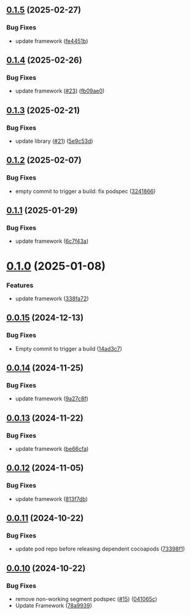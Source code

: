 ## [0.1.5](https://github.com/amplitude/AmplitudeSessionReplay-iOS/compare/v0.1.4...v0.1.5) (2025-02-27)


### Bug Fixes

* update framework ([fe4451b](https://github.com/amplitude/AmplitudeSessionReplay-iOS/commit/fe4451bd6c91a5beee8035d42aaff95b2daff769))

## [0.1.4](https://github.com/amplitude/AmplitudeSessionReplay-iOS/compare/v0.1.3...v0.1.4) (2025-02-26)


### Bug Fixes

* update framework ([#23](https://github.com/amplitude/AmplitudeSessionReplay-iOS/issues/23)) ([fb09ae0](https://github.com/amplitude/AmplitudeSessionReplay-iOS/commit/fb09ae0cd6f3b41e04d3b70c46b47eb5374f643c))

## [0.1.3](https://github.com/amplitude/AmplitudeSessionReplay-iOS/compare/v0.1.2...v0.1.3) (2025-02-21)


### Bug Fixes

* update library ([#21](https://github.com/amplitude/AmplitudeSessionReplay-iOS/issues/21)) ([5e9c53d](https://github.com/amplitude/AmplitudeSessionReplay-iOS/commit/5e9c53ddde32797bbb0bef9eb29ca3ccaafd1dcb))

## [0.1.2](https://github.com/amplitude/AmplitudeSessionReplay-iOS/compare/v0.1.1...v0.1.2) (2025-02-07)


### Bug Fixes

* empty commit to trigger a build: fix podspec ([3241866](https://github.com/amplitude/AmplitudeSessionReplay-iOS/commit/32418664c619d02dcfaa7f3178bd7a35db373589))

## [0.1.1](https://github.com/amplitude/AmplitudeSessionReplay-iOS/compare/v0.1.0...v0.1.1) (2025-01-29)


### Bug Fixes

* update framework ([6c7f43a](https://github.com/amplitude/AmplitudeSessionReplay-iOS/commit/6c7f43a0db7e3383188fc92ae1ea537353817997))

# [0.1.0](https://github.com/amplitude/AmplitudeSessionReplay-iOS/compare/v0.0.15...v0.1.0) (2025-01-08)


### Features

* update framework ([338fa72](https://github.com/amplitude/AmplitudeSessionReplay-iOS/commit/338fa72c9c9a81bca81de709c7a99862a08b7588))

## [0.0.15](https://github.com/amplitude/AmplitudeSessionReplay-iOS/compare/v0.0.14...v0.0.15) (2024-12-13)


### Bug Fixes

* Empty commit to trigger a build ([14ad3c7](https://github.com/amplitude/AmplitudeSessionReplay-iOS/commit/14ad3c7e2df8199d68ed314f16a803e33205c3f1))

## [0.0.14](https://github.com/amplitude/AmplitudeSessionReplay-iOS/compare/v0.0.13...v0.0.14) (2024-11-25)


### Bug Fixes

* update framework ([9a27c8f](https://github.com/amplitude/AmplitudeSessionReplay-iOS/commit/9a27c8f753b1b7431f21ac6eb0020dafbcf430c1))

## [0.0.13](https://github.com/amplitude/AmplitudeSessionReplay-iOS/compare/v0.0.12...v0.0.13) (2024-11-22)


### Bug Fixes

* update framework ([be66cfa](https://github.com/amplitude/AmplitudeSessionReplay-iOS/commit/be66cfa393606e9339fdd1e98308680d0dd607de))

## [0.0.12](https://github.com/amplitude/AmplitudeSessionReplay-iOS/compare/v0.0.11...v0.0.12) (2024-11-05)


### Bug Fixes

* update framework ([813f7db](https://github.com/amplitude/AmplitudeSessionReplay-iOS/commit/813f7db35c5cb6685b28d42f106b7b9d025f6546))

## [0.0.11](https://github.com/amplitude/AmplitudeSessionReplay-iOS/compare/v0.0.10...v0.0.11) (2024-10-22)


### Bug Fixes

* update pod repo before releasing dependent cocoapods ([73398f1](https://github.com/amplitude/AmplitudeSessionReplay-iOS/commit/73398f1c4fced49bbd5ad93a6bdc9dbb0adaf969))

## [0.0.10](https://github.com/amplitude/AmplitudeSessionReplay-iOS/compare/v0.0.9...v0.0.10) (2024-10-22)


### Bug Fixes

* remove non-working segment podspec ([#15](https://github.com/amplitude/AmplitudeSessionReplay-iOS/issues/15)) ([041065c](https://github.com/amplitude/AmplitudeSessionReplay-iOS/commit/041065cac5bcc74a6c4334282eeedb2a764afc7c))
* Update Framework ([78a9939](https://github.com/amplitude/AmplitudeSessionReplay-iOS/commit/78a9939753a3a4787b0b5e5ec533258546513481))
